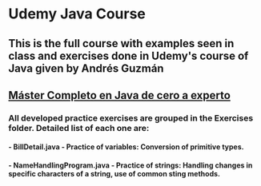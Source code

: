 # Udemy Java Course

## This is the full course with examples seen in class and exercises done in Udemy's course of Java given by Andrés Guzmán

## [Máster Completo en Java de cero a experto](https://www.udemy.com/course/master-completo-java-de-cero-a-experto/?couponCode=ST10MT8624)

### All developed practice exercises are grouped in the Exercises folder. Detailed list of each one are:
#### - BillDetail.java - Practice of variables: Conversion of primitive types.
#### - NameHandlingProgram.java - Practice of strings: Handling changes in specific characters of a string, use of common sting methods.
